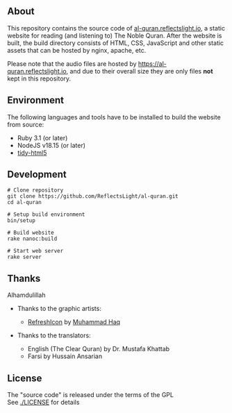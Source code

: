 ## About

This repository contains the source code of
[al-quran.reflectslight.io](https://al-quran.reflectslight.io),
a static website for reading (and listening to)
The Noble Quran. After the website is built,
the build directory consists of HTML, CSS, JavaScript
and other static assets that can be hosted by nginx,
apache, etc.

Please note that the audio files are hosted by
https://al-quran.reflectslight.io, and due to
their overall size they are only files **not**
kept in this repository.

## Environment

The following languages and tools have to be
installed to build the website from source:

* Ruby 3.1 (or later)
* NodeJS v18.15 (or later)
* [tidy-html5](https://github.com/htacg/tidy-html5)

## Development

    # Clone repository
    git clone https://github.com/ReflectsLight/al-quran.git
    cd al-quran

    # Setup build environment
    bin/setup

    # Build website
    rake nanoc:build

    # Start web server
    rake server

## Thanks

Alhamdulillah

* Thanks to the graphic artists:
    - [RefreshIcon](/src/js/components/Icon.tsx)
      by
      [Muhammad Haq](https://freeicons.io/profile/823)

* Thanks to the translators:
    - English (The Clear Quran) by Dr. Mustafa Khattab
    - Farsi by Hussain Ansarian

## License

The "source code" is released under the terms of the GPL <br>
See [./LICENSE](./LICENSE) for details
